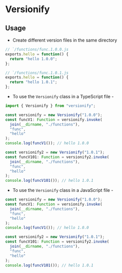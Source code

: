 # Versionify

## Usage

- Create different version files in the same directory

```js
// `/functions/func.1.0.0.js
exports.hello = function() {
  return "hello 1.0.0";
};

// `/functions/func.1.0.1.js
exports.hello = function() {
  return "hello 1.0.1";
};
```

- To use the `Versionify` class in a TypeScript file -

```ts
import { Versionify } from "versionify";

const versionify = new Versionify("1.0.0");
const funcV1: Function = versionify.invoke(
  join(__dirname, "./functions"),
  "func",
  "hello"
);
console.log(funcV1()); // hello 1.0.0

const versionify2 = new Versionify("1.0.1");
const funcV101: Function = versionify2.invoke(
  join(__dirname, "./functions"),
  "func",
  "hello"
);
console.log(funcV101()); // hello 1.0.1
```

- To use the `Versionify` class in a JavaScript file -

```js
const versionify = new Versionify("1.0.0");
const funcV1: Function = versionify.invoke(
  join(__dirname, "./functions"),
  "func",
  "hello"
);
console.log(funcV1()); // hello 1.0.0

const versionify2 = new Versionify("1.0.1");
const funcV101: Function = versionify2.invoke(
  join(__dirname, "./functions"),
  "func",
  "hello"
);
console.log(funcV101()); // hello 1.0.1
```
